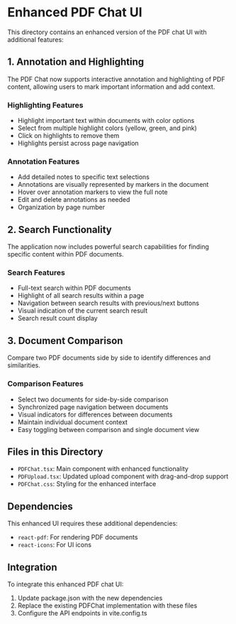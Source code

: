 # Enhanced PDF Chat UI

This directory contains an enhanced version of the PDF chat UI with additional features:

## 1. Annotation and Highlighting

The PDF Chat now supports interactive annotation and highlighting of PDF content, allowing users to mark important information and add context.

### Highlighting Features
- Highlight important text within documents with color options
- Select from multiple highlight colors (yellow, green, and pink)
- Click on highlights to remove them
- Highlights persist across page navigation

### Annotation Features
- Add detailed notes to specific text selections
- Annotations are visually represented by markers in the document
- Hover over annotation markers to view the full note
- Edit and delete annotations as needed
- Organization by page number

## 2. Search Functionality

The application now includes powerful search capabilities for finding specific content within PDF documents.

### Search Features
- Full-text search within PDF documents
- Highlight of all search results within a page
- Navigation between search results with previous/next buttons
- Visual indication of the current search result
- Search result count display

## 3. Document Comparison

Compare two PDF documents side by side to identify differences and similarities.

### Comparison Features
- Select two documents for side-by-side comparison
- Synchronized page navigation between documents
- Visual indicators for differences between documents
- Maintain individual document context
- Easy toggling between comparison and single document view

## Files in this Directory

- `PDFChat.tsx`: Main component with enhanced functionality
- `PDFUpload.tsx`: Updated upload component with drag-and-drop support
- `PDFChat.css`: Styling for the enhanced interface

## Dependencies

This enhanced UI requires these additional dependencies:
- `react-pdf`: For rendering PDF documents
- `react-icons`: For UI icons

## Integration

To integrate this enhanced PDF chat UI:

1. Update package.json with the new dependencies
2. Replace the existing PDFChat implementation with these files
3. Configure the API endpoints in vite.config.ts
